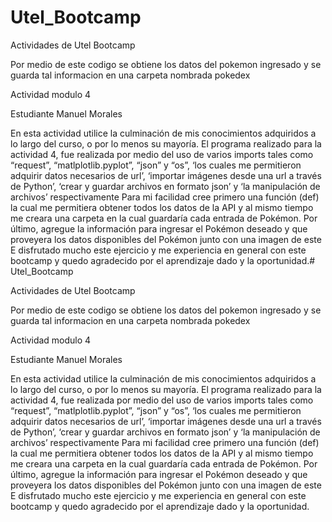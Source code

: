 # Utel_Bootcamp

Actividades de Utel Bootcamp

Por medio de este codigo se obtiene los datos del pokemon ingresado y se guarda tal informacion en una carpeta nombrada pokedex

Actividad modulo 4 

Estudiante Manuel Morales

En esta actividad utilice la culminación de mis conocimientos adquiridos a lo largo del curso, o por lo menos su mayoría. 
El programa realizado para la actividad 4, fue realizada por medio del uso de varios imports tales como “request”, “matlplotlib.pyplot”, “json” y “os”, ‘los cuales me permitieron adquirir datos necesarios de url’, ‘importar imágenes desde una url a través de Python’, ‘crear y guardar archivos en formato json’ y ‘la manipulación de archivos’ respectivamente 
Para mi facilidad cree primero una función (def) la cual me permitiera obtener todos los datos de la API y al mismo tiempo me creara una carpeta en la cual guardaría cada entrada de Pokémon.
Por último, agregue la información para ingresar el Pokémon deseado y que proveyera los datos disponibles del Pokémon junto con una imagen de este
E disfrutado mucho este ejercicio y me experiencia en general con este bootcamp y quedo agradecido por el aprendizaje dado y la oportunidad.# Utel_Bootcamp

Actividades de Utel Bootcamp

Por medio de este codigo se obtiene los datos del pokemon ingresado y se guarda tal informacion en una carpeta nombrada pokedex

Actividad modulo 4 

Estudiante Manuel Morales

En esta actividad utilice la culminación de mis conocimientos adquiridos a lo largo del curso, o por lo menos su mayoría. 
El programa realizado para la actividad 4, fue realizada por medio del uso de varios imports tales como “request”, “matlplotlib.pyplot”, “json” y “os”, ‘los cuales me permitieron adquirir datos necesarios de url’, ‘importar imágenes desde una url a través de Python’, ‘crear y guardar archivos en formato json’ y ‘la manipulación de archivos’ respectivamente 
Para mi facilidad cree primero una función (def) la cual me permitiera obtener todos los datos de la API y al mismo tiempo me creara una carpeta en la cual guardaría cada entrada de Pokémon.
Por último, agregue la información para ingresar el Pokémon deseado y que proveyera los datos disponibles del Pokémon junto con una imagen de este
E disfrutado mucho este ejercicio y me experiencia en general con este bootcamp y quedo agradecido por el aprendizaje dado y la oportunidad.
